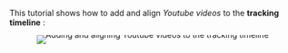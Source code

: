 This tutorial shows how to add and align *Youtube videos* to the **tracking timeline** :

<div style="text-align: center; line-height: 0;margin-bottom: 20em;">
  <a href="https://vimeo.com/634989080" target="_blank">
    <img src="https://i.vimeocdn.com/video/1277334324-ee19c413fefcee3578a6b2e395e45cd678e31de2d3299670b?f=webp&region=us" alt="Adding and aligning Youtube videos to the tracking timeline" style="display: inline-block;">
  </a>
  <div style="line-height: normal; margin-top: -18em;">
    <a href="https://vimeo.com/634989080" target="_blank" style="
      display: inline-block;
      vertical-align: middle;
      background-color: #007BFF;
      color: white;
      padding: 10px 20px;
      border-radius: 4px;
      text-decoration: none;
      font-weight: bold;
    ">Watch the Video</a>
  </div>